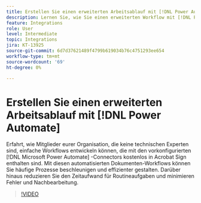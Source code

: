 ```yaml
---
title: Erstellen Sie einen erweiterten Arbeitsablauf mit [!DNL Power Automate]
description: Lernen Sie, wie Sie einen erweiterten Workflow mit [!DNL Power Automate] Verbinder
feature: Integrations
role: User
level: Intermediate
topic: Integrations
jira: KT-13925
source-git-commit: 6d7d37621489f4799b619034b76c4751293ee654
workflow-type: tm+mt
source-wordcount: '69'
ht-degree: 0%

---
```


# Erstellen Sie einen erweiterten Arbeitsablauf mit [!DNL Power Automate]

Erfahrt, wie Mitglieder eurer Organisation, die keine technischen Experten sind, einfache Workflows entwickeln können, die mit den vorkonfigurierten [!DNL Microsoft Power Automate] -Connectors kostenlos in Acrobat Sign enthalten sind. Mit diesen automatisierten Dokumenten-Workflows können Sie häufige Prozesse beschleunigen und effizienter gestalten. Darüber hinaus reduzieren Sie den Zeitaufwand für Routineaufgaben und minimieren Fehler und Nachbearbeitung.

>[!VIDEO](https://video.tv.adobe.com/v/3425147?quality=12&learn=on&hidetitle=true)

